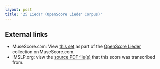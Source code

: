 ```yaml
---
layout: post
title: '25 Lieder (OpenScore Lieder Corpus)'
---
```


## External links

- MuseScore.com: View [this set] as part of the [OpenScore Lieder] collection on MuseScore.com.
- IMSLP.org: view the [source PDF file(s)][IMSLP] that this score was transcribed from.

[IMSLP]: https://imslp.org/wiki/Special:ReverseLookup/109659
[this set]: https://musescore.com/openscore-lieder-corpus/sets/5102093
[OpenScore Lieder]: https://musescore.com/openscore-lieder-corpus

